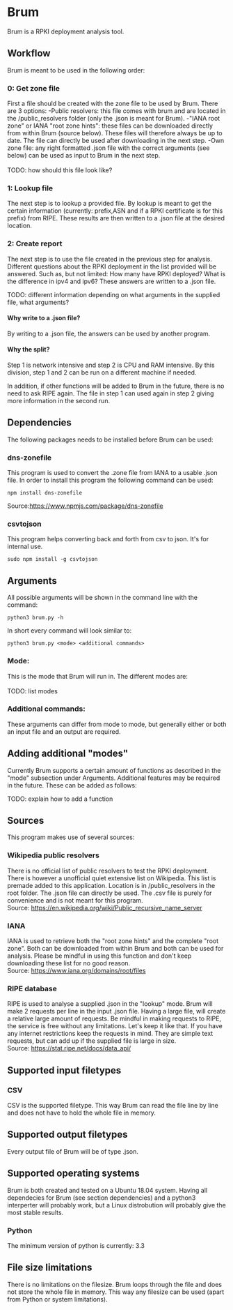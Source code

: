 # Brum

Brum is a RPKI deployment analysis tool. 

## Workflow

Brum is meant to be used in the following order:

### 0: Get zone file
First a file should be created with the zone file to be used by Brum.
There are 3 options:
-Public resolvers: this file comes with brum and are located in the /public_resolvers folder (only the .json is meant for Brum). 
-"IANA root zone" or IANA "root zone hints": these files can be downloaded directly from within Brum (source below). These files will therefore always be up to date. The file can directly be used after downloading in the next step.
-Own zone file: any right formatted .json file with the correct arguments (see below) can be used as input to Brum in the next step.
<br />
<br />
TODO: how should this file look like?

### 1: Lookup file
The next step is to lookup a provided file. By lookup is meant to get the certain information (currently: prefix,ASN and if a RPKI certificate is for this prefix) from RIPE. 
These results are then written to a .json file at the desired location.

### 2: Create report
The next step is to use the file created in the previous step for analysis. 
Different questions about the RPKI deployment in the list provided will be answered.
Such as, but not limited: How many have RPKI deployed? What is the difference in ipv4 and ipv6?
These answers are written to a .json file. 

TODO: different information depending on what arguments in the supplied file, what arguments?

#### Why write to a .json file?

By writing to a .json file, the answers can be used by another program. 

#### Why the split?

Step 1 is network intensive and step 2 is CPU and RAM intensive. 
By this division, step 1 and 2 can be run on a different machine if needed.

In addition, if other functions will be added to Brum in the future, there is no need to ask RIPE again.
The file in step 1 can used again in step 2 giving more information in the second run. 

## Dependencies

The following packages needs to be installed before Brum can be used:

### dns-zonefile 
This program is used to convert the .zone file from IANA to a usable .json file. In order to install this program the following command can be used:
```
npm install dns-zonefile
```
Source:https://www.npmjs.com/package/dns-zonefile

### csvtojson
This program helps converting back and forth from csv to json. It's for internal use. 
```
sudo npm install -g csvtojson
```

## Arguments

All possible arguments will be shown in the command line with the command: 
```
python3 brum.py -h
```
In short every command will look similar to:
```
python3 brum.py <mode> <additional commands>
```

### Mode: 
This is the mode that Brum will run in. The different modes are:
<br />
<br />
TODO: list modes 

### Additional commands:
These arguments can differ from mode to mode, but generally either or both an input file and an output are required.

## Adding additional "modes"

Currently Brum supports a certain amount of functions as described in the "mode" subsection under Arguments. 
Additional features may be required in the future. These can be added as follows:

TODO: explain how to add a function 

## Sources

This program makes use of several sources:

### Wikipedia public resolvers
There is no official list of public resolvers to test the RPKI deployment. 
There is however a unofficial quiet extensive list on Wikipedia.
This list is premade added to this application. Location is in /public_resolvers in the root folder. 
The .json file can directly be used. The .csv file is purely for convenience and is not meant for this program.
<br />
Source: https://en.wikipedia.org/wiki/Public_recursive_name_server
### IANA
IANA is used to retrieve both the "root zone hints" and the complete "root zone". 
Both can be downloaded from within Brum and both can be used for analysis.
Please be mindful in using this function and don't keep downloading these list for no good reason. 
<br />
Source: https://www.iana.org/domains/root/files
### RIPE database
RIPE is used to analyse a supplied .json in the "lookup" mode. 
Brum will make 2 requests per line in the input .json file. 
Having a large file, will create a relative large amount of requests.
Be mindful in making requests to RIPE, the service is free without any limitations. Let's keep it like that.
If you have any internet restrictions keep the requests in mind. 
They are simple text requests, but can add up if the supplied file is large in size.
<br />
Source: https://stat.ripe.net/docs/data_api/

## Supported input filetypes

### CSV
CSV is the supported filetype. This way Brum can read the file line by line and does not have to hold the whole file in memory. 


## Supported output filetypes

Every output file of Brum will be of type .json. 

## Supported operating systems

Brum is both created and tested on a Ubuntu 18.04 system. 
Having all dependecies for Brum (see section dependencies) and a python3 interperter will probably work, but a Linux distrobution will probably give the most stable results.

### Python

<p>The minimum version of python is currently: 3.3</p>

## File size limitations

There is no limitations on the filesize. Brum loops through the file and does not store the whole file in memory. This way any filesize can be used (apart from Python or system limitations).

